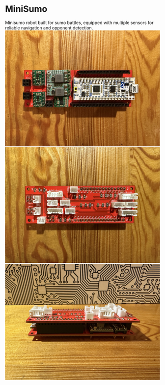 # MiniSumo
Minisumo robot built for sumo battles, equipped with multiple sensors for reliable navigation and opponent detection.
![](Images/CoreBoard-PCB.jpg)
![](Images/ConnBoard-PCB.jpg)
![](Images/StackedPCBs.jpg)
